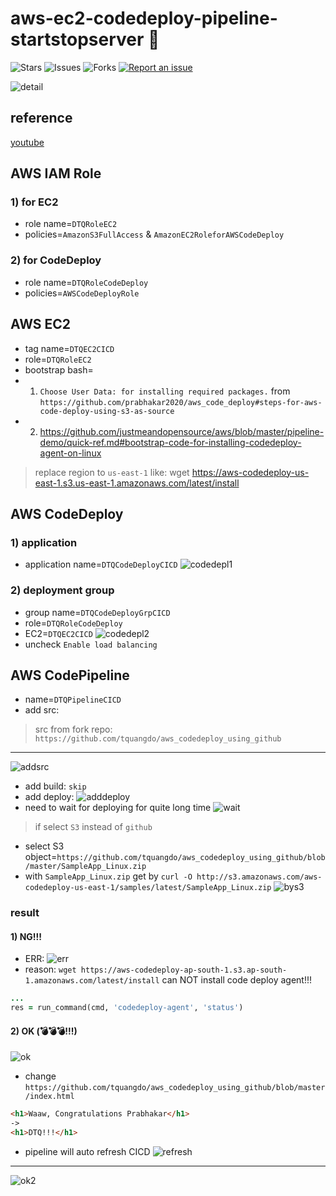 # aws-ec2-codedeploy-pipeline-startstopserver 🐳

![Stars](https://img.shields.io/github/stars/tquangdo/aws-ec2-codedeploy-pipeline-startstopserver?color=f05340)
![Issues](https://img.shields.io/github/issues/tquangdo/aws-ec2-codedeploy-pipeline-startstopserver?color=f05340)
![Forks](https://img.shields.io/github/forks/tquangdo/aws-ec2-codedeploy-pipeline-startstopserver?color=f05340)
[![Report an issue](https://img.shields.io/badge/Support-Issues-green)](https://github.com/tquangdo/aws-ec2-codedeploy-pipeline-startstopserver/issues/new)

![detail](screenshots/detail.png)

## reference
[youtube](https://www.youtube.com/watch?v=KoNWlnx6E1I)

## AWS IAM Role
### 1) for EC2
- role name=`DTQRoleEC2`
- policies=`AmazonS3FullAccess` & `AmazonEC2RoleforAWSCodeDeploy`
### 2) for CodeDeploy
- role name=`DTQRoleCodeDeploy`
- policies=`AWSCodeDeployRole`

## AWS EC2
- tag name=`DTQEC2CICD`
- role=`DTQRoleEC2`
- bootstrap bash=
- 1. `Choose User Data: for installing required packages.` from `https://github.com/prabhakar2020/aws_code_deploy#steps-for-aws-code-deploy-using-s3-as-source`
- 2. https://github.com/justmeandopensource/aws/blob/master/pipeline-demo/quick-ref.md#bootstrap-code-for-installing-codedeploy-agent-on-linux
> replace region to `us-east-1` like: wget https://aws-codedeploy-us-east-1.s3.us-east-1.amazonaws.com/latest/install

## AWS CodeDeploy
### 1) application
- application name=`DTQCodeDeployCICD`
![codedepl1](screenshots/codedepl1.png)
### 2) deployment group
- group name=`DTQCodeDeployGrpCICD`
- role=`DTQRoleCodeDeploy`
- EC2=`DTQEC2CICD`
![codedepl2](screenshots/codedepl2.png)
- uncheck `Enable load balancing`

## AWS CodePipeline
- name=`DTQPipelineCICD`
- add src:
> src from fork repo: `https://github.com/tquangdo/aws_codedeploy_using_github`
---
![addsrc](screenshots/addsrc.png)
- add build: `skip`
- add deploy:
![adddeploy](screenshots/adddeploy.png)
- need to wait for deploying for quite long time
![wait](screenshots/wait.png)
> if select `S3` instead of `github`
- select S3 object=`https://github.com/tquangdo/aws_codedeploy_using_github/blob/master/SampleApp_Linux.zip`
- with `SampleApp_Linux.zip` get by `curl -O http://s3.amazonaws.com/aws-codedeploy-us-east-1/samples/latest/SampleApp_Linux.zip`
![bys3](screenshots/bys3.png)
### result
#### 1) NG!!!
- ERR:
![err](screenshots/err.png)
- reason: `wget https://aws-codedeploy-ap-south-1.s3.ap-south-1.amazonaws.com/latest/install` can NOT install code deploy agent!!!
```rb
...
res = run_command(cmd, 'codedeploy-agent', 'status')
```
#### 2) OK (💣💣💣!!!)
![ok](screenshots/ok.png)
- change `https://github.com/tquangdo/aws_codedeploy_using_github/blob/master/index.html`
```html
<h1>Waaw, Congratulations Prabhakar</h1>
->
<h1>DTQ!!!</h1>
```
- pipeline will auto refresh CICD
![refresh](screenshots/refresh.png)
---
![ok2](screenshots/ok2.png)
